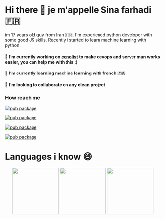 # Hi there 👋 je m'appelle Sina farhadi 🇫🇷
im 17 years old guy from Iran 🇮🇷.
I'm experiened python developer with some good JS skills.
Recently i started to learn machine learning with python.

#### 🔭 I’m currently working on [conolist](https://github.com/E-RROR/conolist) to make devops and server man works easier, you can help me with this :)
#### 🌱 I’m currently learning machine learning with french 🇫🇷
#### 👯 I’m looking to collaborate on any clean project

### How reach me 

[![pub package](https://img.shields.io/badge/me-Linkedin-blue?color=blue&style=flat-square)](https://www.linkedin.com/in/sina-farhadi-profile/)

[![pub package](https://img.shields.io/badge/me-Instagram-fb3958?color=fb3958&style=flat-square)](https://www.instagram.com/_sinafarhadi/)

[![pub package](https://img.shields.io/badge/me-Youtube-red?color=red&style=flat-square)](https://www.youtube.com/channel/UC1DQwagZKa15Ko0lypVXaiQ)

[![pub package](https://img.shields.io/badge/me-Twitter-blue?color=blue&style=flat-square)](https://twitter.com/_sinafarhadi)

# Languages i know 😄
<div align="center">
    <div style="display:inline-block;">
            <img src="https://image.flaticon.com/icons/svg/1387/1387537.svg" width="150" style="display: inline" />
    </div>
    <div style="display:inline-block;">
            <img src="https://image.flaticon.com/icons/svg/919/919828.svg" width="150" style="display: inline" />
    </div>
    <div style="display:inline-block;">
            <img src="https://cdn.iconscout.com/icon/free/png-256/typescript-1174965.png" width="150" style="display: inline" />
    </div>
</div>
